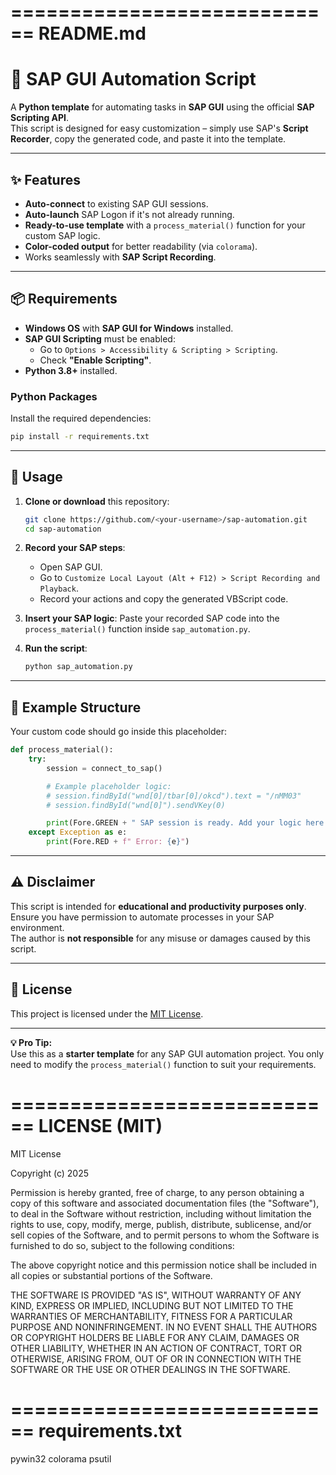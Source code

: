 
============================
README.md
============================
# 🚀 SAP GUI Automation Script

A **Python template** for automating tasks in **SAP GUI** using the official **SAP Scripting API**.  
This script is designed for easy customization – simply use SAP's **Script Recorder**, copy the generated code, and paste it into the template.

---

## ✨ Features
- **Auto-connect** to existing SAP GUI sessions.
- **Auto-launch** SAP Logon if it's not already running.
- **Ready-to-use template** with a `process_material()` function for your custom SAP logic.
- **Color-coded output** for better readability (via `colorama`).
- Works seamlessly with **SAP Script Recording**.

---

## 📦 Requirements
- **Windows OS** with **SAP GUI for Windows** installed.
- **SAP GUI Scripting** must be enabled:
  - Go to `Options > Accessibility & Scripting > Scripting`.
  - Check **"Enable Scripting"**.
- **Python 3.8+** installed.

### Python Packages
Install the required dependencies:
```bash
pip install -r requirements.txt
```

---

## 🔧 Usage
1. **Clone or download** this repository:
   ```bash
   git clone https://github.com/<your-username>/sap-automation.git
   cd sap-automation
   ```

2. **Record your SAP steps**:
   - Open SAP GUI.
   - Go to `Customize Local Layout (Alt + F12) > Script Recording and Playback`.
   - Record your actions and copy the generated VBScript code.

3. **Insert your SAP logic**:
   Paste your recorded SAP code into the `process_material()` function inside `sap_automation.py`.

4. **Run the script**:
   ```bash
   python sap_automation.py
   ```

---

## 📂 Example Structure
Your custom code should go inside this placeholder:
```python
def process_material():
    try:
        session = connect_to_sap()

        # Example placeholder logic:
        # session.findById("wnd[0]/tbar[0]/okcd").text = "/nMM03"
        # session.findById("wnd[0]").sendVKey(0)

        print(Fore.GREEN + " SAP session is ready. Add your logic here.")
    except Exception as e:
        print(Fore.RED + f" Error: {e}")
```

---

## ⚠️ Disclaimer
This script is intended for **educational and productivity purposes only**.  
Ensure you have permission to automate processes in your SAP environment.  
The author is **not responsible** for any misuse or damages caused by this script.

---

## 📜 License
This project is licensed under the [MIT License](LICENSE).

---

**💡 Pro Tip:**  
Use this as a **starter template** for any SAP GUI automation project. You only need to modify the `process_material()` function to suit your requirements.


============================
LICENSE (MIT)
============================
MIT License

Copyright (c) 2025 <Your Name>

Permission is hereby granted, free of charge, to any person obtaining a copy
of this software and associated documentation files (the "Software"), to deal
in the Software without restriction, including without limitation the rights
to use, copy, modify, merge, publish, distribute, sublicense, and/or sell
copies of the Software, and to permit persons to whom the Software is
furnished to do so, subject to the following conditions:

The above copyright notice and this permission notice shall be included in all
copies or substantial portions of the Software.

THE SOFTWARE IS PROVIDED "AS IS", WITHOUT WARRANTY OF ANY KIND, EXPRESS OR
IMPLIED, INCLUDING BUT NOT LIMITED TO THE WARRANTIES OF MERCHANTABILITY,
FITNESS FOR A PARTICULAR PURPOSE AND NONINFRINGEMENT. IN NO EVENT SHALL THE
AUTHORS OR COPYRIGHT HOLDERS BE LIABLE FOR ANY CLAIM, DAMAGES OR OTHER
LIABILITY, WHETHER IN AN ACTION OF CONTRACT, TORT OR OTHERWISE, ARISING FROM,
OUT OF OR IN CONNECTION WITH THE SOFTWARE OR THE USE OR OTHER DEALINGS IN THE
SOFTWARE.


============================
requirements.txt
============================
pywin32
colorama
psutil
